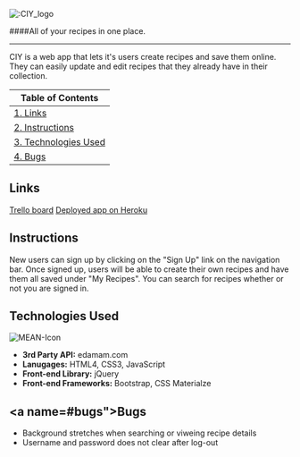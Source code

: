 ![:CIY_logo](public/images/CIY_hp_readme.png "Logo")

####All of your recipes in one place.

---
CIY is a web app that lets it's users create recipes and
save them online.  They can easily update and edit recipes that 
they already have in their collection.

|Table of Contents|
|-----------------|
|[1. Links](#links)|
|[2. Instructions](#instructions)|
|[3. Technologies Used](#technologies)|
|[4. Bugs](#bugs)|

## <a name="#links">Links</a>
[Trello board](https://trello.com/b/ToWQwHF0/recipe-wars)
[Deployed app on Heroku](https://ciy-v1.herokuapp.com/#/)

## <a name="#instructions">Instructions</a>
New users can sign up by clicking on the "Sign Up" link on the navigation bar.
Once signed up, users will be able to create their own recipes and have them all saved
under "My Recipes".  You can search for recipes whether or not you are signed in.

## <a name="#technologies">Technologies Used</a>
![MEAN-Icon](/public/images/MEAN-icon_hp_readme.png "MEAN")

* **3rd Party API:** edamam.com
* **Lanugages:** HTML4, CSS3, JavaScript
* **Front-end Library:** jQuery
* **Front-end Frameworks:** Bootstrap, CSS Materialze

## <a name=#bugs">Bugs</a>

* Background stretches when searching or viweing recipe details
* Username and password does not clear after log-out
  
